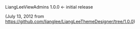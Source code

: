 LiangLeeViewAdmins 1.0.0 <- initial release

(July 13, 2012 from https://github.com/lianglee/LiangLeeThemeDesigner/tree/1.0.0)

